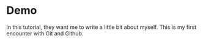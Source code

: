# Demo
In this tutorial, they want me to write a little bit about myself. This is my first encounter with Git and Github.
